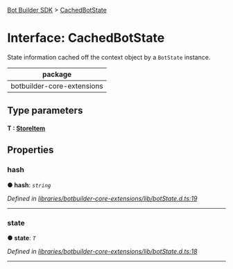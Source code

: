 [Bot Builder SDK](../README.md) > [CachedBotState](../interfaces/botbuilder.cachedbotstate.md)



# Interface: CachedBotState


State information cached off the context object by a `BotState` instance.

<table>

<thead>

<tr>

<th>package</th>

</tr>

</thead>

<tbody>

<tr>

<td>botbuilder-core-extensions</td>

</tr>

</tbody>

</table>

## Type parameters
#### T :  [StoreItem](botbuilder.storeitem.md)

## Properties
<a id="hash"></a>

###  hash

**●  hash**:  *`string`* 

*Defined in [libraries/botbuilder-core-extensions/lib/botState.d.ts:19](https://github.com/Microsoft/botbuilder-js/blob/ce808e0/libraries/botbuilder-core-extensions/lib/botState.d.ts#L19)*





___

<a id="state"></a>

###  state

**●  state**:  *`T`* 

*Defined in [libraries/botbuilder-core-extensions/lib/botState.d.ts:18](https://github.com/Microsoft/botbuilder-js/blob/ce808e0/libraries/botbuilder-core-extensions/lib/botState.d.ts#L18)*





___


